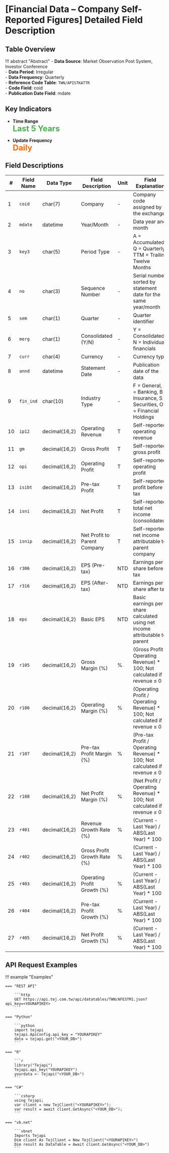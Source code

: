 # [Financial Data – Company Self-Reported Figures] Detailed Field Description


## Table Overview

!!! abstract "Abstract"
    - **Data Source**: Market Observation Post System, Investor Conference  
    - **Data Period**: Irregular  
    - **Data Frequency**: Quarterly  
    - **Reference Code Table**: `TWN/APISTKATTR`  
    - **Code Field**: coid  
    - **Publication Date Field**: mdate

## Key Indicators

<div class="grid cards grid-3" markdown>

<!-- - __Record Count__  
  **<span style="font-size: 1.8em; color: #2196f3;">150,610</span>** -->

- __Time Range__  
  **<span style="font-size: 1.8em; color: #4caf50;">Last 5 Years</span>**

- __Update Frequency__  
  **<span style="font-size: 1.8em; color: #ff6d00;">Daily</span>**

</div>

## Field Descriptions

| #  | Field Name | Data Type     | Field Description              | Unit   | Field Explanation |
|----|------------|---------------|--------------------------------|--------|-------------------|
| 1  | `coid`       | char(7)       | Company                        | -      | Company code assigned by the exchange |
| 2  | `mdate`      | datetime      | Year/Month                     | -      | Data year and month |
| 3  | `key3`       | char(5)       | Period Type                    | -      | A = Accumulated, Q = Quarterly, TTM = Trailing Twelve Months |
| 4  | `no`         | char(3)       | Sequence Number                | -      | Serial number sorted by statement date for the same year/month |
| 5  | `sem`        | char(1)       | Quarter                        | -      | Quarter identifier |
| 6  | `merg`       | char(1)       | Consolidated (Y/N)             | -      | Y = Consolidated, N = Individual financials |
| 7  | `curr`       | char(4)       | Currency                       | -      | Currency type |
| 8  | `annd`       | datetime      | Statement Date                 | -      | Publication date of the data |
| 9  | `fin_ind`    | char(10)      | Industry Type                  | -      | F = General, H = Banking, B = Insurance, S = Securities, O = Financial Holdings |
| 10 | `ip12`       | decimal(16,2) | Operating Revenue              | T      | Self-reported operating revenue |
| 11 | `gm`         | decimal(16,2) | Gross Profit                   | T      | Self-reported gross profit |
| 12 | `opi`        | decimal(16,2) | Operating Profit               | T      | Self-reported operating profit |
| 13 | `isibt`      | decimal(16,2) | Pre-tax Profit                 | T      | Self-reported profit before tax |
| 14 | `isni`       | decimal(16,2) | Net Profit                     | T      | Self-reported total net income (consolidated) |
| 15 | `isnip`      | decimal(16,2) | Net Profit to Parent Company   | T      | Self-reported net income attributable to parent company |
| 16 | `r306`       | decimal(16,2) | EPS (Pre-tax)                  | NTD    | Earnings per share before tax |
| 17 | `r316`       | decimal(16,2) | EPS (After-tax)                | NTD    | Earnings per share after tax |
| 18 | `eps`        | decimal(16,2) | Basic EPS                      | NTD    | Basic earnings per share calculated using net income attributable to parent |
| 19 | `r105`       | decimal(16,2) | Gross Margin (%)               | %      | (Gross Profit / Operating Revenue) * 100; Not calculated if revenue ≤ 0 |
| 20 | `r106`       | decimal(16,2) | Operating Margin (%)           | %      | (Operating Profit / Operating Revenue) * 100; Not calculated if revenue ≤ 0 |
| 21 | `r107`       | decimal(16,2) | Pre-tax Profit Margin (%)      | %      | (Pre-tax Profit / Operating Revenue) * 100; Not calculated if revenue ≤ 0 |
| 22 | `r108`       | decimal(16,2) | Net Profit Margin (%)          | %      | (Net Profit / Operating Revenue) * 100; Not calculated if revenue ≤ 0 |
| 23 | `r401`       | decimal(16,2) | Revenue Growth Rate (%)        | %      | (Current - Last Year) / ABS(Last Year) * 100 |
| 24 | `r402`       | decimal(16,2) | Gross Profit Growth Rate (%)   | %      | (Current - Last Year) / ABS(Last Year) * 100 |
| 25 | `r403`       | decimal(16,2) | Operating Profit Growth (%)    | %      | (Current - Last Year) / ABS(Last Year) * 100 |
| 26 | `r404`       | decimal(16,2) | Pre-tax Profit Growth (%)      | %      | (Current - Last Year) / ABS(Last Year) * 100 |
| 27 | `r405`       | decimal(16,2) | Net Profit Growth (%)          | %      | (Current - Last Year) / ABS(Last Year) * 100 |


## API Request Examples

!!! example "Examples"

    === "REST API"
    
        ```http
        GET https://api.tej.com.tw/api/datatables/TWN/AFESTM1.json?api_key=<YOURAPIKEY>
        ```
    
    === "Python"
    
        ```python
        import tejapi
        tejapi.ApiConfig.api_key = "YOURAPIKEY"
        data = tejapi.get("<YOUR_DB>")
        ```
    
    === "R"
    
        ```r
        library("Tejapi")
        Tejapi.api_key("YOURAPIKEY")
        yourdata <- Tejapi("<YOUR_DB>")
        ```
    
    === "C#"
    
        ```csharp
        using Tejapi;
        var client = new TejClient("<YOURAPIKEY>");
        var result = await client.GetAsync("<YOUR_DB>");
        ```
    
    === "vb.net"
    
        ```vbnet
        Imports Tejapi
        Dim client As TejClient = New TejClient("<YOURAPIKEY>")
        Dim result As DataTable = Await client.GetAsync("<YOUR_DB>")
        ```

<div style="margin-bottom: 80px;"></div>
